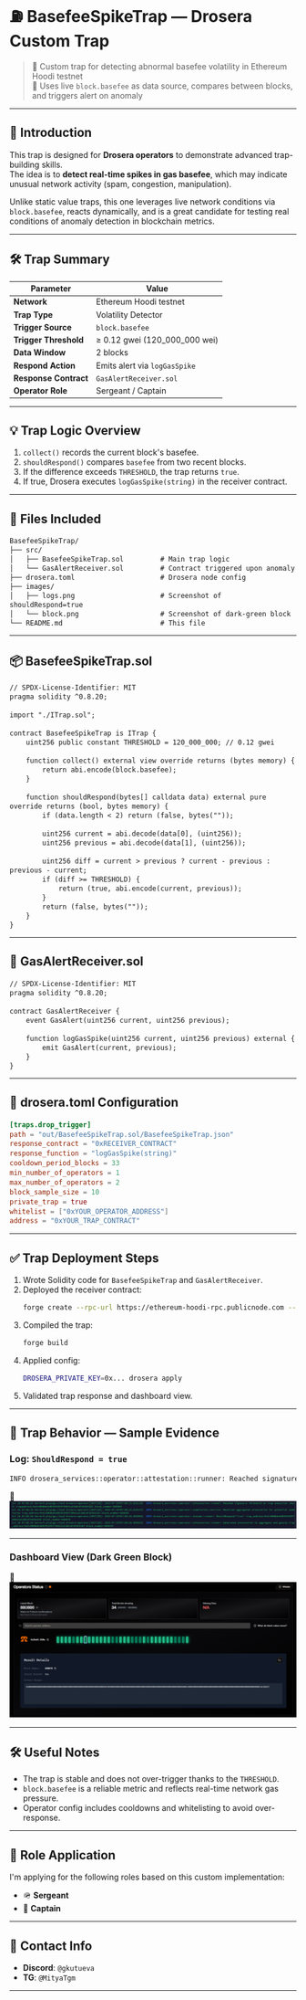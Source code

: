 # ⛽️ BasefeeSpikeTrap — Drosera Custom Trap

> 🧠 Custom trap for detecting abnormal basefee volatility in Ethereum Hoodi testnet  
> 🧪 Uses live `block.basefee` as data source, compares between blocks, and triggers alert on anomaly

---

## 📍 Introduction

This trap is designed for **Drosera operators** to demonstrate advanced trap-building skills.  
The idea is to **detect real-time spikes in gas basefee**, which may indicate unusual network activity (spam, congestion, manipulation).

Unlike static value traps, this one leverages live network conditions via `block.basefee`, reacts dynamically, and is a great candidate for testing real conditions of anomaly detection in blockchain metrics.

---

## 🛠 Trap Summary

| Parameter              | Value                          |
|------------------------|---------------------------------|
| **Network**            | Ethereum Hoodi testnet         |
| **Trap Type**          | Volatility Detector            |
| **Trigger Source**     | `block.basefee`                |
| **Trigger Threshold**  | ≥ 0.12 gwei (120_000_000 wei)   |
| **Data Window**        | 2 blocks                       |
| **Respond Action**     | Emits alert via `logGasSpike`  |
| **Response Contract**  | `GasAlertReceiver.sol`         |
| **Operator Role**      | Sergeant / Captain             |

---

## 💡 Trap Logic Overview

1. `collect()` records the current block's basefee.
2. `shouldRespond()` compares `basefee` from two recent blocks.
3. If the difference exceeds `THRESHOLD`, the trap returns `true`.
4. If true, Drosera executes `logGasSpike(string)` in the receiver contract.

---

## 🔗 Files Included

```
BasefeeSpikeTrap/
├── src/
│   ├── BasefeeSpikeTrap.sol         # Main trap logic
│   └── GasAlertReceiver.sol         # Contract triggered upon anomaly
├── drosera.toml                     # Drosera node config
├── images/
│   ├── logs.png                     # Screenshot of shouldRespond=true
│   └── block.png                    # Screenshot of dark-green block
└── README.md                        # This file
```

---

## 📦 BasefeeSpikeTrap.sol

```solidity
// SPDX-License-Identifier: MIT
pragma solidity ^0.8.20;

import "./ITrap.sol";

contract BasefeeSpikeTrap is ITrap {
    uint256 public constant THRESHOLD = 120_000_000; // 0.12 gwei

    function collect() external view override returns (bytes memory) {
        return abi.encode(block.basefee);
    }

    function shouldRespond(bytes[] calldata data) external pure override returns (bool, bytes memory) {
        if (data.length < 2) return (false, bytes(""));

        uint256 current = abi.decode(data[0], (uint256));
        uint256 previous = abi.decode(data[1], (uint256));

        uint256 diff = current > previous ? current - previous : previous - current;
        if (diff >= THRESHOLD) {
            return (true, abi.encode(current, previous));
        }
        return (false, bytes(""));
    }
}
```

---

## 🧲 GasAlertReceiver.sol

```solidity
// SPDX-License-Identifier: MIT
pragma solidity ^0.8.20;

contract GasAlertReceiver {
    event GasAlert(uint256 current, uint256 previous);

    function logGasSpike(uint256 current, uint256 previous) external {
        emit GasAlert(current, previous);
    }
}
```

---

## 🧩 drosera.toml Configuration

```toml
[traps.drop_trigger]
path = "out/BasefeeSpikeTrap.sol/BasefeeSpikeTrap.json"
response_contract = "0xRECEIVER_CONTRACT"
response_function = "logGasSpike(string)"
cooldown_period_blocks = 33
min_number_of_operators = 1
max_number_of_operators = 2
block_sample_size = 10
private_trap = true
whitelist = ["0xYOUR_OPERATOR_ADDRESS"]
address = "0xYOUR_TRAP_CONTRACT"
```

---

## ✅ Trap Deployment Steps

1. Wrote Solidity code for `BasefeeSpikeTrap` and `GasAlertReceiver`.
2. Deployed the receiver contract:
   ```bash
   forge create --rpc-url https://ethereum-hoodi-rpc.publicnode.com --broadcast --private-key 0x... src/GasAlertReceiver.sol:GasAlertReceiver
   ```
3. Compiled the trap:
   ```bash
   forge build
   ```
4. Applied config:
   ```bash
   DROSERA_PRIVATE_KEY=0x... drosera apply
   ```
5. Validated trap response and dashboard view.

---

## 🧪 Trap Behavior — Sample Evidence

### Log: `ShouldRespond = true`

```bash
INFO drosera_services::operator::attestation::runner: Reached signature threshold on trap execution result trapaddress=0xEc0B0Bde5dB59920997300A2a31bB14FA9363202 block_number=880870
```

📸 ![Log](images/logs.png)

---

### Dashboard View (Dark Green Block)

📸 ![Block](images/block.png)

---

## 🛠 Useful Notes

- The trap is stable and does not over-trigger thanks to the `THRESHOLD`.
- `block.basefee` is a reliable metric and reflects real-time network gas pressure.
- Operator config includes cooldowns and whitelisting to avoid over-response.

---

## 🎯 Role Application

I'm applying for the following roles based on this custom implementation:

- 🪖 **Sergeant**
- 🧢 **Captain**

---

## 💬 Contact Info

- **Discord**: `@gkutueva`
- **TG**: `@MityaTgm`

---
